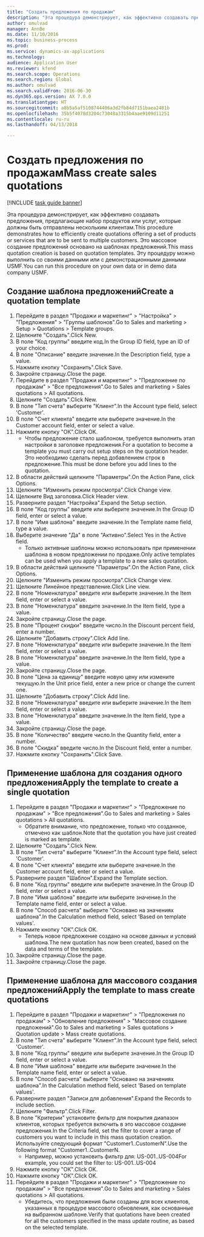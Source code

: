 ```yaml
--- 
title: "Создать предложения по продажам"
description: "Эта процедура демонстрирует, как эффективно создавать предложения, предлагающие набор продуктов или услуг, которые должны быть отправлены нескольким клиентам."
author: omulvad
manager: AnnBe
ms.date: 11/10/2016
ms.topic: business-process
ms.prod: 
ms.service: dynamics-ax-applications
ms.technology: 
audience: Application User
ms.reviewer: kfend
ms.search.scope: Operations
ms.search.region: Global
ms.author: omulvad
ms.search.validFrom: 2016-06-30
ms.dyn365.ops.version: AX 7.0.0
ms.translationtype: HT
ms.sourcegitcommit: a8b5a5af5108744406a3d2fb84d7151baea2481b
ms.openlocfilehash: 35b5f4078d3204c73048a3315b4aae9109d11251
ms.contentlocale: ru-ru
ms.lasthandoff: 04/13/2018

---
```

# <a name="mass-create-sales-quotations"></a><span data-ttu-id="3fb32-103">Создать предложения по продажам</span><span class="sxs-lookup"><span data-stu-id="3fb32-103">Mass create sales quotations</span></span>

[!INCLUDE [task guide banner](../../includes/task-guide-banner.md)]

<span data-ttu-id="3fb32-104">Эта процедура демонстрирует, как эффективно создавать предложения, предлагающие набор продуктов или услуг, которые должны быть отправлены нескольким клиентам.</span><span class="sxs-lookup"><span data-stu-id="3fb32-104">This procedure demonstrates how to efficiently create quotations offering a set of products or services that are to be sent to multiple customers.</span></span> <span data-ttu-id="3fb32-105">Это массовое создание предложений основано на шаблонах предложений.</span><span class="sxs-lookup"><span data-stu-id="3fb32-105">This mass quotation creation is based on quotation templates.</span></span> <span data-ttu-id="3fb32-106">Эту процедуру можно выполнить со своими данными или с демонстрационными данными USMF.</span><span class="sxs-lookup"><span data-stu-id="3fb32-106">You can run this procedure on your own data or in demo data company USMF.</span></span>


## <a name="create-a-quotation-template"></a><span data-ttu-id="3fb32-107">Создание шаблона предложений</span><span class="sxs-lookup"><span data-stu-id="3fb32-107">Create a quotation template</span></span>
1. <span data-ttu-id="3fb32-108">Перейдите в раздел "Продажи и маркетинг" > "Настройка" > "Предложения" > "Группы шаблонов".</span><span class="sxs-lookup"><span data-stu-id="3fb32-108">Go to Sales and marketing > Setup > Quotations > Template groups.</span></span>
2. <span data-ttu-id="3fb32-109">Щелкните "Создать".</span><span class="sxs-lookup"><span data-stu-id="3fb32-109">Click New.</span></span>
3. <span data-ttu-id="3fb32-110">В поле "Код группы" введите код.</span><span class="sxs-lookup"><span data-stu-id="3fb32-110">In the Group ID field, type an ID of your choice.</span></span>
4. <span data-ttu-id="3fb32-111">В поле "Описание" введите значение.</span><span class="sxs-lookup"><span data-stu-id="3fb32-111">In the Description field, type a value.</span></span>
5. <span data-ttu-id="3fb32-112">Нажмите кнопку "Сохранить".</span><span class="sxs-lookup"><span data-stu-id="3fb32-112">Click Save.</span></span>
6. <span data-ttu-id="3fb32-113">Закройте страницу.</span><span class="sxs-lookup"><span data-stu-id="3fb32-113">Close the page.</span></span>
7. <span data-ttu-id="3fb32-114">Перейдите в раздел "Продажи и маркетинг" > "Предложение по продажам" > "Все предложения".</span><span class="sxs-lookup"><span data-stu-id="3fb32-114">Go to Sales and marketing > Sales quotations > All quotations.</span></span>
8. <span data-ttu-id="3fb32-115">Щелкните "Создать".</span><span class="sxs-lookup"><span data-stu-id="3fb32-115">Click New.</span></span>
9. <span data-ttu-id="3fb32-116">В поле "Тип счета" выберите "Клиент".</span><span class="sxs-lookup"><span data-stu-id="3fb32-116">In the Account type field, select 'Customer'.</span></span>
10. <span data-ttu-id="3fb32-117">В поле "Счет клиента" введите или выберите значение.</span><span class="sxs-lookup"><span data-stu-id="3fb32-117">In the Customer account field, enter or select a value.</span></span>
11. <span data-ttu-id="3fb32-118">Нажмите кнопку "OК".</span><span class="sxs-lookup"><span data-stu-id="3fb32-118">Click OK.</span></span>
    * <span data-ttu-id="3fb32-119">Чтобы предложение стало шаблоном, требуется выполнить этап настройки в заголовке предложения.</span><span class="sxs-lookup"><span data-stu-id="3fb32-119">For a quotation to become a template you must carry out  setup steps on the quotation header.</span></span> <span data-ttu-id="3fb32-120">Это необходимо сделать перед добавлением строк в предложение.</span><span class="sxs-lookup"><span data-stu-id="3fb32-120">This must be done before you add lines to the quotation.</span></span>   
12. <span data-ttu-id="3fb32-121">В области действий щелкните "Параметры".</span><span class="sxs-lookup"><span data-stu-id="3fb32-121">On the Action Pane, click Options.</span></span>
13. <span data-ttu-id="3fb32-122">Щелкните "Изменить режим просмотра".</span><span class="sxs-lookup"><span data-stu-id="3fb32-122">Click Change view.</span></span>
14. <span data-ttu-id="3fb32-123">Щелкните Вид заголовка.</span><span class="sxs-lookup"><span data-stu-id="3fb32-123">Click Header view.</span></span>
15. <span data-ttu-id="3fb32-124">Разверните раздел "Настройка".</span><span class="sxs-lookup"><span data-stu-id="3fb32-124">Expand the Setup section.</span></span>
16. <span data-ttu-id="3fb32-125">В поле "Код группы" введите или выберите значение.</span><span class="sxs-lookup"><span data-stu-id="3fb32-125">In the Group ID field, enter or select a value.</span></span>
17. <span data-ttu-id="3fb32-126">В поле "Имя шаблона" введите значение.</span><span class="sxs-lookup"><span data-stu-id="3fb32-126">In the Template name field, type a value.</span></span>
18. <span data-ttu-id="3fb32-127">Выберите значение "Да" в поле "Активно".</span><span class="sxs-lookup"><span data-stu-id="3fb32-127">Select Yes in the Active field.</span></span>
    * <span data-ttu-id="3fb32-128">Только активные шаблоны можно использовать при применении шаблона в новом предложении по продаже.</span><span class="sxs-lookup"><span data-stu-id="3fb32-128">Only active templates can be used when you apply a template to a new sales quotation.</span></span>  
19. <span data-ttu-id="3fb32-129">В области действий щелкните "Параметры".</span><span class="sxs-lookup"><span data-stu-id="3fb32-129">On the Action Pane, click Options.</span></span>
20. <span data-ttu-id="3fb32-130">Щелкните "Изменить режим просмотра".</span><span class="sxs-lookup"><span data-stu-id="3fb32-130">Click Change view.</span></span>
21. <span data-ttu-id="3fb32-131">Щелкните Линейное представление.</span><span class="sxs-lookup"><span data-stu-id="3fb32-131">Click Line view.</span></span>
22. <span data-ttu-id="3fb32-132">В поле "Номенклатура" введите или выберите значение.</span><span class="sxs-lookup"><span data-stu-id="3fb32-132">In the Item field, enter or select a value.</span></span>
23. <span data-ttu-id="3fb32-133">В поле "Номенклатура" введите значение.</span><span class="sxs-lookup"><span data-stu-id="3fb32-133">In the Item field, type a value.</span></span>
24. <span data-ttu-id="3fb32-134">Закройте страницу.</span><span class="sxs-lookup"><span data-stu-id="3fb32-134">Close the page.</span></span>
25. <span data-ttu-id="3fb32-135">В поле "Процент скидки" введите число.</span><span class="sxs-lookup"><span data-stu-id="3fb32-135">In the Discount percent field, enter a number.</span></span>
26. <span data-ttu-id="3fb32-136">Щелкните "Добавить строку".</span><span class="sxs-lookup"><span data-stu-id="3fb32-136">Click Add line.</span></span>
27. <span data-ttu-id="3fb32-137">В поле "Номенклатура" введите или выберите значение.</span><span class="sxs-lookup"><span data-stu-id="3fb32-137">In the Item field, enter or select a value.</span></span>
28. <span data-ttu-id="3fb32-138">В поле "Номенклатура" введите значение.</span><span class="sxs-lookup"><span data-stu-id="3fb32-138">In the Item field, type a value.</span></span>
29. <span data-ttu-id="3fb32-139">Закройте страницу.</span><span class="sxs-lookup"><span data-stu-id="3fb32-139">Close the page.</span></span>
30. <span data-ttu-id="3fb32-140">В поле "Цена за единицу" введите новую цену или измените текущую.</span><span class="sxs-lookup"><span data-stu-id="3fb32-140">In the Unit price field, enter a new price or change the current one.</span></span>
31. <span data-ttu-id="3fb32-141">Щелкните "Добавить строку".</span><span class="sxs-lookup"><span data-stu-id="3fb32-141">Click Add line.</span></span>
32. <span data-ttu-id="3fb32-142">В поле "Номенклатура" введите или выберите значение.</span><span class="sxs-lookup"><span data-stu-id="3fb32-142">In the Item field, enter or select a value.</span></span>
33. <span data-ttu-id="3fb32-143">В поле "Номенклатура" введите значение.</span><span class="sxs-lookup"><span data-stu-id="3fb32-143">In the Item field, type a value.</span></span>
34. <span data-ttu-id="3fb32-144">Закройте страницу.</span><span class="sxs-lookup"><span data-stu-id="3fb32-144">Close the page.</span></span>
35. <span data-ttu-id="3fb32-145">В поле "Количество" введите число.</span><span class="sxs-lookup"><span data-stu-id="3fb32-145">In the Quantity field, enter a number.</span></span>
36. <span data-ttu-id="3fb32-146">В поле "Скидка" введите число.</span><span class="sxs-lookup"><span data-stu-id="3fb32-146">In the Discount field, enter a number.</span></span>
37. <span data-ttu-id="3fb32-147">Нажмите кнопку "Сохранить".</span><span class="sxs-lookup"><span data-stu-id="3fb32-147">Click Save.</span></span>

## <a name="apply-the-template-to-create-a-single-quotation"></a><span data-ttu-id="3fb32-148">Применение шаблона для создания одного предложения</span><span class="sxs-lookup"><span data-stu-id="3fb32-148">Apply the template to create a single quotation</span></span>
1. <span data-ttu-id="3fb32-149">Перейдите в раздел "Продажи и маркетинг" > "Предложение по продажам" > "Все предложения".</span><span class="sxs-lookup"><span data-stu-id="3fb32-149">Go to Sales and marketing > Sales quotations > All quotations.</span></span>
    * <span data-ttu-id="3fb32-150">Обратите внимание, что предложение, только что созданное, отмечено как шаблон.</span><span class="sxs-lookup"><span data-stu-id="3fb32-150">Note that the quotation you have just created is marked as template.</span></span>  
2. <span data-ttu-id="3fb32-151">Щелкните "Создать".</span><span class="sxs-lookup"><span data-stu-id="3fb32-151">Click New.</span></span>
3. <span data-ttu-id="3fb32-152">В поле "Тип счета" выберите "Клиент".</span><span class="sxs-lookup"><span data-stu-id="3fb32-152">In the Account type field, select 'Customer'.</span></span>
4. <span data-ttu-id="3fb32-153">В поле "Счет клиента" введите или выберите значение.</span><span class="sxs-lookup"><span data-stu-id="3fb32-153">In the Customer account field, enter or select a value.</span></span>
5. <span data-ttu-id="3fb32-154">Разверните раздел "Шаблон".</span><span class="sxs-lookup"><span data-stu-id="3fb32-154">Expand the Template section.</span></span>
6. <span data-ttu-id="3fb32-155">В поле "Код группы" введите или выберите значение.</span><span class="sxs-lookup"><span data-stu-id="3fb32-155">In the Group ID field, enter or select a value.</span></span>
7. <span data-ttu-id="3fb32-156">В поле "Имя шаблона" введите или выберите значение.</span><span class="sxs-lookup"><span data-stu-id="3fb32-156">In the Template name field, enter or select a value.</span></span>
8. <span data-ttu-id="3fb32-157">В поле "Способ расчета" выберите "Основано на значениях шаблона".</span><span class="sxs-lookup"><span data-stu-id="3fb32-157">In the Calculation method field, select 'Based on template values'.</span></span>
9. <span data-ttu-id="3fb32-158">Нажмите кнопку "OК".</span><span class="sxs-lookup"><span data-stu-id="3fb32-158">Click OK.</span></span>
    * <span data-ttu-id="3fb32-159">Теперь новое предложение создано на основе данных и условий шаблона.</span><span class="sxs-lookup"><span data-stu-id="3fb32-159">The new quotation has now been created, based on the data and terms of the template.</span></span>  
10. <span data-ttu-id="3fb32-160">Закройте страницу.</span><span class="sxs-lookup"><span data-stu-id="3fb32-160">Close the page.</span></span>
11. <span data-ttu-id="3fb32-161">Закройте страницу.</span><span class="sxs-lookup"><span data-stu-id="3fb32-161">Close the page.</span></span>

## <a name="apply-the-template-to-mass-create-quotations"></a><span data-ttu-id="3fb32-162">Применение шаблона для массового создания предложений</span><span class="sxs-lookup"><span data-stu-id="3fb32-162">Apply the template to mass create quotations</span></span>
1. <span data-ttu-id="3fb32-163">Перейдите в раздел "Продажи и маркетинг" > "Предложения по продажам" > "Обновление предложения" > "Массовое создание предложений".</span><span class="sxs-lookup"><span data-stu-id="3fb32-163">Go to Sales and marketing > Sales quotations > Quotation update > Mass create quotations.</span></span>
2. <span data-ttu-id="3fb32-164">В поле "Тип счета" выберите "Клиент".</span><span class="sxs-lookup"><span data-stu-id="3fb32-164">In the Account type field, select 'Customer'.</span></span>
3. <span data-ttu-id="3fb32-165">В поле "Код группы" введите или выберите значение.</span><span class="sxs-lookup"><span data-stu-id="3fb32-165">In the Group ID field, enter or select a value.</span></span>
4. <span data-ttu-id="3fb32-166">В поле "Имя шаблона" введите или выберите значение.</span><span class="sxs-lookup"><span data-stu-id="3fb32-166">In the Template name field, enter or select a value.</span></span>
5. <span data-ttu-id="3fb32-167">В поле "Способ расчета" выберите "Основано на значениях шаблона".</span><span class="sxs-lookup"><span data-stu-id="3fb32-167">In the Calculation method field, select 'Based on template values'.</span></span>
6. <span data-ttu-id="3fb32-168">Разверните раздел "Записи для добавления".</span><span class="sxs-lookup"><span data-stu-id="3fb32-168">Expand the Records to include section.</span></span>
7. <span data-ttu-id="3fb32-169">Щелкните "Фильтр".</span><span class="sxs-lookup"><span data-stu-id="3fb32-169">Click Filter.</span></span>
8. <span data-ttu-id="3fb32-170">В поле "Критерии" установите фильтр для покрытия диапазон клиентов, которых требуется включить в это массовое создание предложения.</span><span class="sxs-lookup"><span data-stu-id="3fb32-170">In the Criteria field, set the filter to cover a range of customers you want to include in this mass quotation creation.</span></span> <span data-ttu-id="3fb32-171">Используйте следующий формат "Customer1..CustomerN".</span><span class="sxs-lookup"><span data-stu-id="3fb32-171">Use the following format "Customer1..CustomerN.</span></span>
    * <span data-ttu-id="3fb32-172">Например, можно установить фильтр для: US-001..US-004</span><span class="sxs-lookup"><span data-stu-id="3fb32-172">For example, you could set the filter to: US-001..US-004</span></span>  
9. <span data-ttu-id="3fb32-173">Нажмите кнопку "OК".</span><span class="sxs-lookup"><span data-stu-id="3fb32-173">Click OK.</span></span>
10. <span data-ttu-id="3fb32-174">Нажмите кнопку "OК".</span><span class="sxs-lookup"><span data-stu-id="3fb32-174">Click OK.</span></span>
11. <span data-ttu-id="3fb32-175">Перейдите в раздел "Продажи и маркетинг" > "Предложение по продажам" > "Все предложения".</span><span class="sxs-lookup"><span data-stu-id="3fb32-175">Go to Sales and marketing > Sales quotations > All quotations.</span></span>
    * <span data-ttu-id="3fb32-176">Убедитесь, что предложения были созданы для всех клиентов, указанных в процедуре массового обновления, как основанные на выбранном шаблоне.</span><span class="sxs-lookup"><span data-stu-id="3fb32-176">Verify that quotations have been created for all the customers specified in the mass update routine, as based on the selected template.</span></span>  


